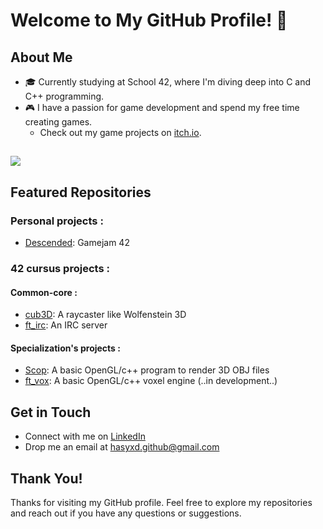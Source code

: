 # Welcome to My GitHub Profile! 👋

## About Me
- 🎓 Currently studying at School 42, where I'm diving deep into C and C++ programming.
- 🎮 I have a passion for game development and spend my free time creating games.
  - Check out my game projects on [itch.io](https://HaSYxD.itch.io/).

##
<img src="https://skillicons.dev/icons?i=c,cpp,bash,git," />

## Featured Repositories
### Personal projects :
- [Descended](https://hasyxd.itch.io/descended): Gamejam 42

### 42 cursus projects :
#### Common-core :
- [cub3D](https://github.com/HaSYxD/Cub3D): A raycaster like Wolfenstein 3D
- [ft_irc](https://github.com/HaSYxD/IRC): An IRC server
#### Specialization's projects :
 - [Scop](https://github.com/HaSYxD/Scop): A basic OpenGL/c++ program to render 3D OBJ files
 - [ft_vox](https://github.com/DailyWind00/ft_vox): A basic OpenGL/c++ voxel engine (..in development..)

## Get in Touch
- Connect with me on [LinkedIn](https://www.linkedin.com/in/anthony-liaudet-0b5a11323/)
- Drop me an email at hasyxd.github@gmail.com

## Thank You!
Thanks for visiting my GitHub profile. Feel free to explore my repositories and reach out if you have any questions or suggestions.
